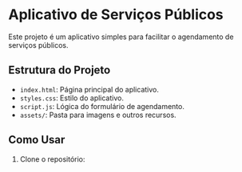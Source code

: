 # Aplicativo de Serviços Públicos

Este projeto é um aplicativo simples para facilitar o agendamento de serviços públicos.

## Estrutura do Projeto

- `index.html`: Página principal do aplicativo.
- `styles.css`: Estilo do aplicativo.
- `script.js`: Lógica do formulário de agendamento.
- `assets/`: Pasta para imagens e outros recursos.

## Como Usar

1. Clone o repositório:
